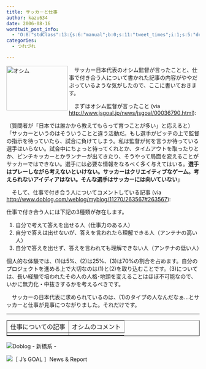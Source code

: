 ```yaml
---
title: サッカーと仕事
author: kazu634
date: 2006-08-16
wordtwit_post_info:
  - 'O:8:"stdClass":13:{s:6:"manual";b:0;s:11:"tweet_times";i:1;s:5:"delay";i:0;s:7:"enabled";i:1;s:10:"separation";s:2:"60";s:7:"version";s:3:"3.7";s:14:"tweet_template";b:0;s:6:"status";i:2;s:6:"result";a:0:{}s:13:"tweet_counter";i:2;s:13:"tweet_log_ids";a:1:{i:0;i:2491;}s:9:"hash_tags";a:0:{}s:8:"accounts";a:1:{i:0;s:7:"kazu634";}}'
categories:
  - つれづれ

---
```

<div class="section">
<p>
<a href="http://image.blog.livedoor.jp/simoom634/imgs/2/e/2e864467.jpg" onclick="__gaTracker('send', 'event', 'outbound-article', 'http://image.blog.livedoor.jp/simoom634/imgs/2/e/2e864467.jpg', '');" target="_blank"><img width="160" align="left" alt="オシム" src="http://image.blog.livedoor.jp/simoom634/imgs/2/e/2e864467-s.jpg" height="116" border="0" class="pict" /></a>
</p></p> 
  
<p>
    　サッカー日本代表のオシム監督が言ったことと、仕事で付き合う人について書かれた記事の内容がややだぶっているような気がしたので、ここに書いておきます。
</p></p> 
  
<p>
    　まずはオシム監督が言ったこと (via <a href="http://www.jsgoal.jp/news/jsgoal/00036790.html" onclick="__gaTracker('send', 'event', 'outbound-article', 'http://www.jsgoal.jp/news/jsgoal/00036790.html', 'http://www.jsgoal.jp/news/jsgoal/00036790.html');" target="blank">http://www.jsgoal.jp/news/jsgoal/00036790.html</a>):
</p>
  
<p>
<blockquote>
</blockquote>
    
<p>
      （質問者が「日本では誰かから教えてもらって育つことが多い」と応えると）「サッカーというのはそういうことと違う活動だ。もし選手がピッチの上で監督の指示を待っていたら、試合に負けてしまう。私は監督が何を言うか待っている選手はいらない。試合中にちょっと待ってくれとか、タイムアウトを取ったりとか、ピンチキッカーとかランナーが出てきたり、そうやって局面を変えることがサッカーではできない。選手には必要な情報をなるべく多く与えてはいる。<b>選手はプレーしながら考えないといけない。サッカーはクリエイティブなゲーム。考えられないアイディアはない。そんな選手はサッカーには向いていない</b>」
</p>
</p></p> 
  
<p>
    　そして、仕事で付き合う人についてコメントしている記事 (via <a href="http://www.doblog.com/weblog/myblog/11270/263567#263567" onclick="__gaTracker('send', 'event', 'outbound-article', 'http://www.doblog.com/weblog/myblog/11270/263567#263567', 'http://www.doblog.com/weblog/myblog/11270/263567#263567');" target="blank">http://www.doblog.com/weblog/myblog/11270/263567#263567</a>):
</p>
  
<p>
<blockquote>
</blockquote>
</p>
  
<p>
    仕事で付き合う人には下記の3種類が存在します。
</p>
  
<ol>
<li>
      自分で考えて答えを出せる人（仕事力のある人）
</li>
<li>
      自分で答えは出せないが、答えを言われたら理解できる人（アンテナの高い人）
</li>
<li>
      自分で答えを出せず、答えを言われても理解できない人（アンテナの低い人）
</li>
</ol>
  
<p>
    個人的な体験では、(1)は5%、(2)は25%、(3)は70%の割合を占めます。自分のプロジェクトを進める上で大切なのは(1)と(2)を取り込むことです。(3)については、長い経験で培われたその人の人格･地頭を変えることはほぼ不可能なので、いかに無力化・中抜きするかを考えるべきです。
</p></p> 
  
<p>
    　サッカーの日本代表に求められているのは、(1)のタイプの人なんだなぁ…とサッカーと仕事が見事につながりました。それだけです。
</p>
  
<hr />
  
<p>
<center>
</center>
</p>
  
<table cellspacing="0" cellpadding="2" border="1">
<tr valign="top">
<td>
        仕事についての記事
</td>
      
<td>
        オシムのコメント
</td>
</tr>
    
<tr valign="top">
<td>
</td>
</tr>
</table>
  
<p>
<a href="http://www.doblog.com/weblog/myblog/11270/263567#263567" onclick="__gaTracker('send', 'event', 'outbound-article', 'http://www.doblog.com/weblog/myblog/11270/263567#263567', '');" target="_blank"></a>
</p>
  
<p>
<img alt="Doblog - 新橋系 -" src="http://img.simpleapi.net/small/http://www.doblog.com/weblog/myblog/11270/263567#263567" border="0" />
</p></p> 
  
<p>
<td>
</td>
</p>
  
<p>
<a href="http://www.jsgoal.jp/news/jsgoal/00036790.html" onclick="__gaTracker('send', 'event', 'outbound-article', 'http://www.jsgoal.jp/news/jsgoal/00036790.html', '');" target="_blank"></a>
</p>
  
<p>
<img alt="［ J’s GOAL ］News &#38; Report" src="http://img.simpleapi.net/small/http://www.jsgoal.jp/news/jsgoal/00036790.html" border="0" />
</p></p> </p>
</div>
